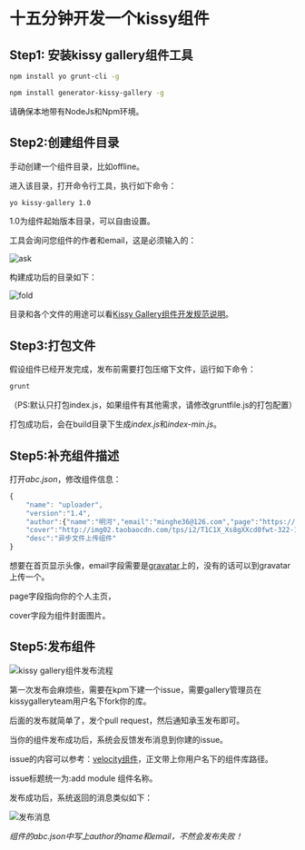 # 十五分钟开发一个kissy组件

## Step1: 安装kissy gallery组件工具

````sh
npm install yo grunt-cli -g
````

````sh
npm install generator-kissy-gallery -g
````

请确保本地带有NodeJs和Npm环境。

## Step2:创建组件目录

手动创建一个组件目录，比如offline。

进入该目录，打开命令行工具，执行如下命令：

````sh
yo kissy-gallery 1.0
````

1.0为组件起始版本目录，可以自由设置。

工具会询问您组件的作者和email，这是必须输入的：

![ask](http://s2.36ria.com/201305/4922/35447_o.png)

构建成功后的目录如下：

![fold](http://s1.36ria.com/201305/4922/35448_o.png)

目录和各个文件的用途可以看[Kissy Gallery组件开发规范说明](http://gallery.kissyui.com/guide)。

## Step3:打包文件

假设组件已经开发完成，发布前需要打包压缩下文件，运行如下命令：

````sh
grunt
````

（PS:默认只打包index.js，如果组件有其他需求，请修改gruntfile.js的打包配置）

打包成功后，会在build目录下生成*index.js*和*index-min.js*。

## Step5:补充组件描述

打开*abc.json*，修改组件信息：


```javascript
{
    "name": "uploader",
    "version":"1.4",
    "author":{"name":"明河","email":"minghe36@126.com","page":"https://github.com/minghe"},
    "cover":"http://img02.taobaocdn.com/tps/i2/T1C1X_Xs8gXXcd0fwt-322-176.png",
    "desc":"异步文件上传组件"
}
```

想要在首页显示头像，email字段需要是[gravatar](http://cn.gravatar.com/)上的，没有的话可以到gravatar上传一个。

page字段指向你的个人主页，

cover字段为组件封面图片。


## Step5:发布组件

![kissy gallery组件发布流程](http://img02.taobaocdn.com/tps/i2/T1dBKnXtNgXXaGUE2E-714-565.png)

第一次发布会麻烦些，需要在kpm下建一个issue，需要gallery管理员在kissygalleryteam用户名下fork你的库。

后面的发布就简单了，发个pull request，然后通知承玉发布即可。

当你的组件发布成功后，系统会反馈发布消息到你建的issue。

issue的内容可以参考：[velocity组件](https://github.com/kissygalleryteam/kpm/issues/5)，正文带上你用户名下的组件库路径。

issue标题统一为:add module 组件名称。

发布成功后，系统返回的消息类似如下：

![发布消息](http://img03.taobaocdn.com/tps/i3/T1jc9mXpNiXXbmmmfY-272-368.png)

*组件的abc.json中写上author的name和email，不然会发布失败！*










